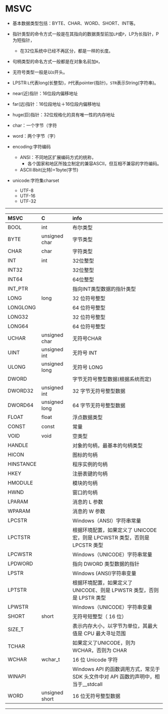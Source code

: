 # MSVC




- 基本数据类型包括：BYTE、CHAR、WORD、SHORT、INT等。
- 指针类型的命令方式一般是在其指向的数据类型前加`LP`或`P`，LP为长指针，P为短指针，
    - 在32位系统中已经不再区分，都是一样的长度。
- 句柄类型的命名方式一般都是在对象名前加`H`，
- 无符号类型一般是以`U`开头。


- LPSTR:`L`代表long(长整型)，`P`代表pointer(指针)，`STR`表示String(字符串)。

- near(近)指针：16位段内偏移地址
- far(远)指针：16位段地址＋16位段内偏移地址
- huge(巨)指针：32位规格化的具有唯一性的内存地址

- char：一个字节（字符
- word：两个字节（字）


- encoding:字符编码
    - ANSI：不同地区扩展编码方式的统称，
        - 各个国家和地区所独立制定的兼容ASCII，但互相不兼容的字符编码。
    - ASCII:8bit(比特)=1byte(字节)



- unicode:字符集charset
    - UTF-8
    - UTF-16
    - UTF-32



---
| MSVC | C | info |
| :- | :- | :- |
| BOOL | int | 布尔类型
| BYTE | unsigned char | 字节类型
| CHAR | char | 字符类型
| INT | int | 32位整型
| INT32 | | 32位整型
| INT64 | | 64位整型
| INT_PTR | | 指向INT类型数据的指针类型
| LONG | long | 32 位符号整型
| LONGLONG| | 64 位符号整型
| LONG32 | | 32 位符号整型
| LONG64 | | 64 位符号整型
| UCHAR | unsigned char | 无符号CHAR
| UINT | unsigned int | 无符号 INT
| ULONG | unsigned long | 无符号 LONG
| DWORD | | 字节无符号整型数据(根据系统而定)
| DWORD32 | unsigned int | 32 字节无符号整型数据
| DWORD64 | unsigned long | 64 字节无符号整型数据
| FLOAT | float | 浮点数据类型
| CONST | const | 常量
| VOID | void | 空类型
| HANDLE | | 对象的句柄，最基本的句柄类型
| HICON | | 图标的句柄
| HINSTANCE| | 程序实例的句柄
| HKEY | | 注册表键的句柄
| HMODULE | | 模块的句柄
| HWND | | 窗口的句柄
| LPARAM | | 消息的 L 参数
| WPARAM | | 消息的 W 参数
| LPCSTR | | Windows（ANSI）字符串常量
| LPCTSTR | | 根据环境配置，如果定义了 UNICODE 宏，则是 LPCWSTR 类型，否则是 LPCSTR 类型
| LPCWSTR | | Windows（UNICODE）字符串常量
| LPDWORD | | 指向 DWORD 类型数据的指针
| LPSTR | | Windows (ANSI)字符串变量
| LPTSTR | | 根据环境配置，如果定义了UNICODE、则是 LPWSTR 类型，否则是 LPSTR 类型
| LPWSTR | | Windows（UNICODE）字符串变量
| SHORT | short | 无符号短整型（ 16 位）
| SIZE_T | | 表示内存大小，以字节为单位，其最大值是 CPU 最大寻址范围
| TCHAR | | 如果定义了UNICODE，则为 WCHAR，否则为 CHAR
| WCHAR | wchar_t | 16 位 Unicode 字符
| WINAPI | | Windows API 的函数调用方式，常见于 SDK 头文件中对 API 函数的声明中，相当于__stdcall
| WORD | unsigned short | 16 位无符号整型数据

---
